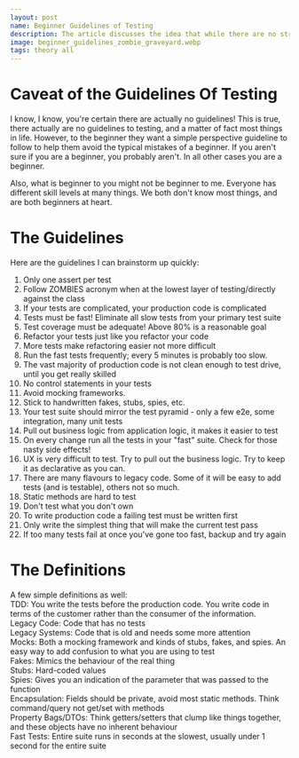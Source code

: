 ```yaml
---
layout: post
name: Beginner Guidelines of Testing
description: The article discusses the idea that while there are no strict guidelines to testing, especially for beginners, having a set of principles can help avoid common mistakes. It emphasizes that everyone's skill level is different and being a beginner is relative.
image: beginner_guidelines_zombie_graveyard.webp
tags: theory all
---
```


# Caveat of the Guidelines Of Testing

I know, I know, you're certain there are actually no guidelines! This is true, there actually are no guidelines to testing, and
a matter of fact most things in life. However, to the beginner they want a simple perspective guideline to follow to help them
avoid the typical mistakes of a beginner. If you aren't sure if you are a beginner, you probably aren't. In all other cases
you are a beginner.  

Also, what is beginner to you might not be beginner to me. Everyone has different skill levels at many things. We both
don't know most things, and are both beginners at heart.  

# The Guidelines

Here are the guidelines I can brainstorm up quickly:  
1. Only one assert per test  
2. Follow ZOMBIES acronym when at the lowest layer of testing/directly against the class  
3. If your tests are complicated, your production code is complicated  
4. Tests must be fast! Eliminate all slow tests from your primary test suite  
5. Test coverage must be adequate! Above 80% is a reasonable goal  
6. Refactor your tests just like you refactor your code  
7. More tests make refactoring easier not more difficult  
8. Run the fast tests frequently; every 5 minutes is probably too slow.  
9. The vast majority of production code is not clean enough to test drive, until you get really skilled  
10. No control statements in your tests  
11. Avoid mocking frameworks. 
12. Stick to handwritten fakes, stubs, spies, etc.  
13. Your test suite should mirror the test pyramid - only a few e2e, some integration, many unit tests  
14. Pull out business logic from application logic, it makes it easier to test  
15. On every change run all the tests in your "fast" suite. Check for those nasty side effects!  
16. UX is very difficult to test. Try to pull out the business logic. Try to keep it as declarative as you can. 
17. There are many flavours to legacy code. Some of it will be easy to add tests (and is testable), others not so much.  
18. Static methods are hard to test  
19. Don't test what you don't own
20. To write production code a failing test must be written first
21. Only write the simplest thing that will make the current test pass
22. If too many tests fail at once you've gone too fast, backup and try again

# The Definitions 

A few simple definitions as well:  
TDD: You write the tests before the production code. You write code in terms of the customer rather than the consumer of the information.  
Legacy Code: Code that has no tests  
Legacy Systems: Code that is old and needs some more attention  
Mocks: Both a mocking framework and kinds of stubs, fakes, and spies. An easy way to add confusion to what you are using to test  
Fakes: Mimics the behaviour of the real thing  
Stubs: Hard-coded values  
Spies: Gives you an indication of the parameter that was passed to the function  
Encapsulation: Fields should be private, avoid most static methods. Think command/query not get/set with methods  
Property Bags/DTOs: Think getters/setters that clump like things together, and these objects have no inherent behaviour  
Fast Tests: Entire suite runs in seconds at the slowest, usually under 1 second for the entire suite

